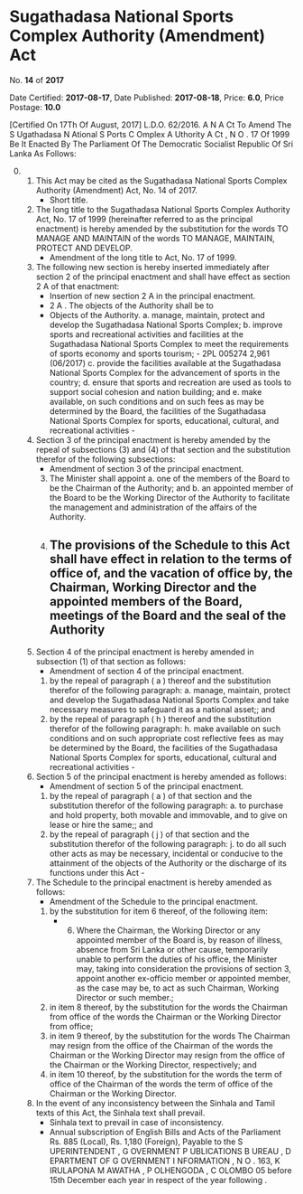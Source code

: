 # Sugathadasa  National  Sports  Complex Authority  (Amendment) Act

No. **14** of **2017**

Date Certified: **2017-08-17**, Date Published: **2017-08-18**, Price: **6.0**, Price Postage: **10.0**

[Certified On 17Th Of August, 2017]
L.D.O. 62/2016.
A N  A Ct   To   Amend   The   S Ugathadasa  N Ational  S Ports  C Omplex A Uthority  A Ct , N O . 17  Of  1999
Be It Enacted By The Parliament Of The Democratic Socialist Republic Of Sri Lanka As Follows:

0. 
    1. This Act may be cited as the  Sugathadasa National Sports Complex Authority (Amendment)  Act, No. 14 of 2017.
        - Short title.
    2. The long title to the  Sugathadasa National Sports Complex Authority Act, No. 17 of 1999 (hereinafter referred to as the principal enactment) is hereby amended by the substitution for the words TO MANAGE AND MAINTAIN of the words TO MANAGE, MAINTAIN, PROTECT AND DEVELOP.
        - Amendment of the long title to Act, No. 17 of 1999.
    3. The following new section is hereby inserted immediately after section 2 of the principal enactment and shall have effect as section 2 A  of that enactment:
        - Insertion of new section 2 A  in the principal enactment.
        - 2 A . The objects of the Authority shall be to 
        - Objects of the Authority.
            a. manage, maintain, protect and develop the Sugathadasa National Sports Complex;
            b. improve sports and recreational activities and facilities at the Sugathadasa National Sports Complex to meet the requirements of sports economy and sports tourism;
                - 2PL 005274   2,961 (06/2017)
            c. provide the facilities available at the Sugathadasa National Sports Complex for the advancement of sports in the country;
            d. ensure that sports and recreation are used as tools to support social cohesion and nation building; and
            e. make available, on such conditions and on such fees as may be determined by the Board, the facilities of the Sugathadasa National Sports Complex for sports, educational,  cultural,  and recreational activities
                - 
    4. Section 3 of the principal enactment is hereby amended by the repeal of subsections (3) and (4) of that section and the substitution therefor of the following subsections:
        - Amendment of section 3 of the principal enactment.
        3. The Minister shall appoint
            a. one of the members of  the Board to be the Chairman of the Authority; and
            b. an appointed member of the Board to be the Working Director of the Authority to facilitate the management and administration of the affairs of the Authority.
        4. The provisions of the Schedule to this Act shall have effect in relation to the terms of office of, and the vacation of office by, the Chairman, Working Director and the appointed members of the Board, meetings of the Board and the seal of the Authority
            - 
    5. Section 4 of the principal enactment is hereby amended in subsection (1) of that section as follows:
        - Amendment of section 4 of the principal enactment.
        1. by the repeal of paragraph ( a ) thereof and the substitution therefor of the following paragraph:
            a. manage, maintain, protect and develop the Sugathadasa National Sports Complex and take necessary measures to safeguard it as a national asset;; and
        2. by the repeal of paragraph ( h ) thereof and the substitution therefor of the following paragraph:
            h. make available on such conditions and on such appropriate cost reflective fees as may be determined by the Board, the facilities of the Sugathadasa National Sports Complex for sports, educational, cultural and recreational activities
                - 
    6. Section 5 of the principal enactment is hereby amended as follows:
        - Amendment of section 5 of the principal enactment.
        1. by the repeal of paragraph ( a ) of that section and the substitution therefor of the following paragraph:
            a. to purchase and hold property, both movable and immovable, and to give on lease or hire the same;; and
        2. by the repeal of paragraph ( j ) of that section and the substitution therefor of the following paragraph:
            j. to do all such other acts as may be necessary, incidental or conducive to the attainment of the objects of the Authority or the discharge of its functions under this Act
                - 
    7. The Schedule to the principal enactment is hereby amended as follows:
        - Amendment of the Schedule to the principal enactment.
        1. by the substitution for item 6 thereof, of the following item:
            - 6. Where the Chairman, the Working Director or any appointed member of the Board is, by reason of illness, absence from Sri Lanka or other cause, temporarily unable to perform the duties of his office, the Minister may, taking into consideration the provisions of section 3, appoint another  ex-officio  member or appointed member, as the case may be, to act as such Chairman, Working Director or such member.;
        2. in item 8 thereof, by the substitution for the words the Chairman from office of the words the Chairman or the Working Director from office;
        3. in item 9 thereof, by the substitution for the words The Chairman may resign  from the office of the Chairman of the words the Chairman or the Working Director may resign  from the office of the Chairman or the Working Director, respectively; and
        4. in item 10 thereof, by the substitution for the words the term of office of the Chairman of the words the term of office of the Chairman or the Working Director.
    8. In the event of any inconsistency between the Sinhala and Tamil texts of this Act, the Sinhala text shall prevail.
        - Sinhala text to prevail in case of inconsistency.
        - Annual subscription of English Bills and Acts of the Parliament Rs. 885 (Local), Rs. 1,180 (Foreign), Payable to the S UPERINTENDENT , G OVERNMENT  P UBLICATIONS  B UREAU , D EPARTMENT   OF G OVERNMENT  I NFORMATION , N O . 163, K IRULAPONA  M AWATHA , P OLHENGODA , C OLOMBO  05 before 15th December each year in respect of the year following .